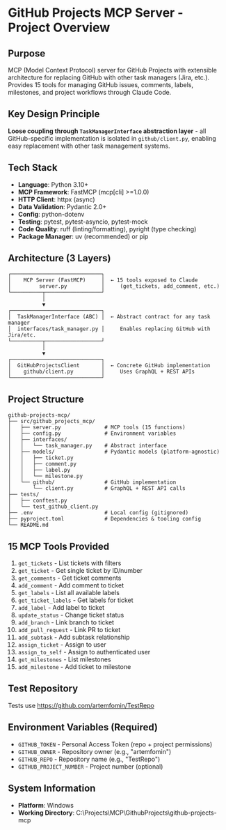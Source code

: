 # GitHub Projects MCP Server - Project Overview

## Purpose
MCP (Model Context Protocol) server for GitHub Projects with extensible architecture for replacing GitHub with other task managers (Jira, etc.). Provides 15 tools for managing GitHub issues, comments, labels, milestones, and project workflows through Claude Code.

## Key Design Principle
**Loose coupling through `TaskManagerInterface` abstraction layer** - all GitHub-specific implementation is isolated in `github/client.py`, enabling easy replacement with other task management systems.

## Tech Stack
- **Language**: Python 3.10+
- **MCP Framework**: FastMCP (mcp[cli] >=1.0.0)
- **HTTP Client**: httpx (async)
- **Data Validation**: Pydantic 2.0+
- **Config**: python-dotenv
- **Testing**: pytest, pytest-asyncio, pytest-mock
- **Code Quality**: ruff (linting/formatting), pyright (type checking)
- **Package Manager**: uv (recommended) or pip

## Architecture (3 Layers)

```
┌─────────────────────────────┐
│    MCP Server (FastMCP)     │  ← 15 tools exposed to Claude
│         server.py           │     (get_tickets, add_comment, etc.)
└──────────┬──────────────────┘
           │
           ▼
┌─────────────────────────────┐
│  TaskManagerInterface (ABC) │  ← Abstract contract for any task manager
│  interfaces/task_manager.py │     Enables replacing GitHub with Jira/etc.
└──────────┬──────────────────┘
           │
           ▼
┌─────────────────────────────┐
│  GitHubProjectsClient       │  ← Concrete GitHub implementation
│    github/client.py         │     Uses GraphQL + REST APIs
└─────────────────────────────┘
```

## Project Structure
```
github-projects-mcp/
├── src/github_projects_mcp/
│   ├── server.py              # MCP tools (15 functions)
│   ├── config.py              # Environment variables
│   ├── interfaces/
│   │   └── task_manager.py    # Abstract interface
│   ├── models/                # Pydantic models (platform-agnostic)
│   │   ├── ticket.py
│   │   ├── comment.py
│   │   ├── label.py
│   │   └── milestone.py
│   └── github/                # GitHub implementation
│       └── client.py          # GraphQL + REST API calls
├── tests/
│   ├── conftest.py
│   └── test_github_client.py
├── .env                       # Local config (gitignored)
├── pyproject.toml             # Dependencies & tooling config
└── README.md
```

## 15 MCP Tools Provided
1. `get_tickets` - List tickets with filters
2. `get_ticket` - Get single ticket by ID/number
3. `get_comments` - Get ticket comments
4. `add_comment` - Add comment to ticket
5. `get_labels` - List all available labels
6. `get_ticket_labels` - Get labels for ticket
7. `add_label` - Add label to ticket
8. `update_status` - Change ticket status
9. `add_branch` - Link branch to ticket
10. `add_pull_request` - Link PR to ticket
11. `add_subtask` - Add subtask relationship
12. `assign_ticket` - Assign to user
13. `assign_to_self` - Assign to authenticated user
14. `get_milestones` - List milestones
15. `add_milestone` - Add ticket to milestone

## Test Repository
Tests use https://github.com/artemfomin/TestRepo

## Environment Variables (Required)
- `GITHUB_TOKEN` - Personal Access Token (repo + project permissions)
- `GITHUB_OWNER` - Repository owner (e.g., "artemfomin")
- `GITHUB_REPO` - Repository name (e.g., "TestRepo")
- `GITHUB_PROJECT_NUMBER` - Project number (optional)

## System Information
- **Platform**: Windows
- **Working Directory**: C:\Projects\MCP\GithubProjects\github-projects-mcp
